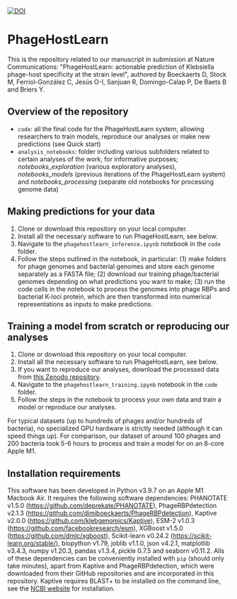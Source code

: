 [![DOI](https://zenodo.org/badge/345181329.svg)](https://zenodo.org/badge/latestdoi/345181329)

# PhageHostLearn

This is the repository related to our manuscript in submission at Nature Communications:
"PhageHostLearn: actionable prediction of Klebsiella phage-host specificity at the strain level", authored by Boeckaerts D, Stock M, Ferriol-González C, Jesús O-I, Sanjuan R, Domingo-Calap P, De Baets B and Briers Y.

## Overview of the repository
- `code`: all the final code for the PhageHostLearn system, allowing researchers to train models, reproduce our analyses or make new predictions (see Quick start)
- `analysis_notebooks`: folder including various subfolders related to certain analyses of the work, for informative purposes; _notebooks_exploration_ (various exploratory analyses), _notebooks_models_ (previous iterations of the PhageHostLearn system) and _notebooks_processing_ (separate old notebooks for processing genome data)

## Making predictions for your data
1. Clone or download this repository on your local computer.
2. Install all the necessary software to run PhageHostLearn, see below.
3. Navigate to the `phagehostlearn_inference.ipynb` notebook in the `code` folder.
4. Follow the steps outlined in the notebook, in particular: (1) make folders for phage genomes and bacterial genomes and store each genome separately as a FASTA file; (2) download our training phage/bacterial genomes depending on what predictions you want to make; (3) run the code cells in the notebook to process the genomes into phage RBPs and bacterial K-loci protein, which are then transformed into numerical representations as inputs to make predictions.

## Training a model from scratch or reproducing our analyses
1. Clone or download this repository on your local computer.
2. Install all the necessary software to run PhageHostLearn, see below.
3. If you want to reproduce our analyses, download the processed data from [this Zenodo repository](https://doi.org/10.5281/zenodo.11061100).
3. Navigate to the `phagehostlearn_training.ipynb` notebook in the `code` folder.
4. Follow the steps in the notebook to process your own data and train a model or reproduce our analyses.

For typical datasets (up to hundreds of phages and/or hundreds of bacteria), no specialized GPU hardware is strictly needed (although it can speed things up). For comparison, our dataset of around 100 phages and 200 bacteria took 5-6 hours to process and train a model for on an 8-core Apple M1.

## Installation requirements
This software has been developed in Python v3.9.7 on an Apple M1 Macbook Air. It requires the following software dependencies: PHANOTATE v1.5.0 (https://github.com/deprekate/PHANOTATE), PhageRBPdetection v2.1.3 (https://github.com/dimiboeckaerts/PhageRBPdetection), Kaptive v2.0.0 (https://github.com/klebgenomics/Kaptive), ESM-2 v1.0.3 (https://github.com/facebookresearch/esm), XGBoost v1.5.0 (https://github.com/dmlc/xgboost), Scikit-learn v0.24.2 (https://scikit-learn.org/stable/), biopython v1.79, joblib v1.1.0, json v4.2.1, matplotlib v3.4.3, numpy v1.20.3, pandas v1.3.4, pickle 0.7.5 and seaborn v0.11.2. Alls of these dependencies can be conveniently installed with `pip` (should only take minutes), apart from Kaptive and PhageRBPdetection, which were downloaded from their GitHub repositories and are incorporated in this repository. Kaptive requires BLAST+ to be installed on the command line, see the [NCBI website](http://www.ncbi.nlm.nih.gov/books/NBK279690/) for installation.

